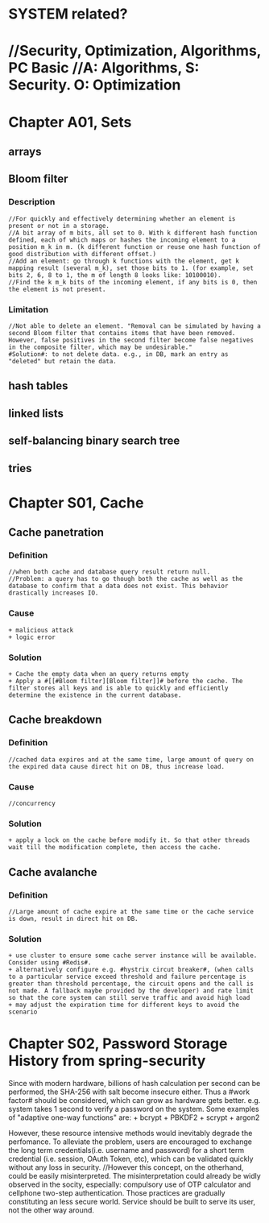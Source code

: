 # SYSTEM related?

//Security, Optimization, Algorithms, PC Basic
//A: Algorithms, S: Security. O: Optimization
========================================

# Chapter A01, Sets

## arrays

## Bloom filter  
### Description
    //For quickly and effectively determining whether an element is present or not in a storage.
    //A bit array of m bits, all set to 0. With k different hash function defined, each of which maps or hashes the incoming element to a position m_k in m. (k different function or reuse one hash function of good distribution with different offset.)
    //Add an element: go through k functions with the element, get k mapping result (several m_k), set those bits to 1. (for example, set bits 2, 6, 8 to 1, the m of length 8 looks like: 10100010).
    //Find the k m_k bits of the incoming element, if any bits is 0, then the element is not present.
### Limitation
    //Not able to delete an element. "Removal can be simulated by having a second Bloom filter that contains items that have been removed. However, false positives in the second filter become false negatives in the composite filter, which may be undesirable."
    #Solution#: to not delete data. e.g., in DB, mark an entry as "deleted" but retain the data.
## hash tables

## linked lists

## self-balancing binary search tree

## tries


# Chapter S01, Cache
## Cache panetration
### Definition
    //when both cache and database query result return null.
    //Problem: a query has to go though both the cache as well as the database to confirm that a data does not exist. This behavior drastically increases IO.

### Cause
    + malicious attack
    + logic error
      
### Solution
    + Cache the empty data when an query returns empty
    + Apply a #[[#Bloom filter][Bloom filter]]# before the cache. The filter stores all keys and is able to quickly and efficiently determine the existence in the current database.

## Cache breakdown
### Definition
    //cached data expires and at the same time, large amount of query on the expired data cause direct hit on DB, thus increase load.

### Cause
    //concurrency
    
### Solution
    + apply a lock on the cache before modify it. So that other threads wait till the modification complete, then access the cache.

## Cache avalanche
### Definition
    //Large amount of cache expire at the same time or the cache service is down, result in direct hit on DB.
### Solution
    + use cluster to ensure some cache server instance will be available. Consider using #Redis#.
    + alternatively configure e.g. #hystrix circut breaker#, (when calls to a particular service exceed threshold and failure percentage is greater than threshold percentage, the circuit opens and the call is not made. A fallback maybe provided by the developer) and rate limit so that the core system can still serve traffic and avoid high load
    + may adjust the expiration time for different keys to avoid the scenario

      
# Chapter S02, Password Storage History from spring-security
  Since with modern hardware, billions of hash calculation per second can be performed, the SHA-256 with salt become insecure either.
  Thus a #work factor# should be considered, which can grow as hardware gets better. e.g. system takes 1 second to verify a password on the system.
  Some examples of "adaptive one-way functions" are:
      + bcrypt
      + PBKDF2
      + scrypt
      + argon2
        
   However, these resource intensive methods would inevitably degrade the perfomance. To alleviate the problem, users are encouraged to exchange the long term credentials(i.e. username and password) for a short term credential (i.e. session, OAuth Token, etc), which can be validated quickly without any loss in security. //However this concept, on the otherhand, could be easily misinterpreted. The misinterpretation could already be widly observed in the socity, especially: compulsory use of OTP calculator and cellphone two-step authentication. Those practices are gradually constituting an less secure world. Service should be built to serve its user, not the other way around.
